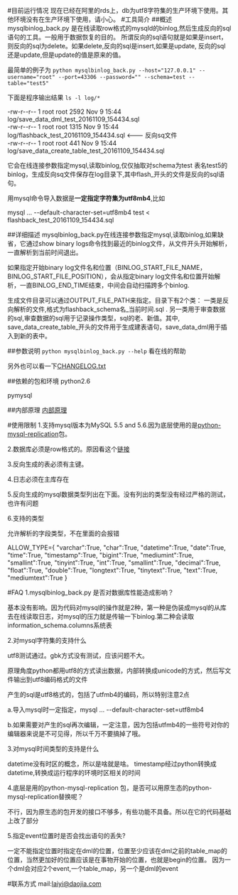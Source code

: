 #目前运行情况
现在已经在阿里的rds上，db为utf8字符集的生产环境下使用。其他环境没有在生产环境下使用，请小心。
#工具简介
##概述
mysqlbinlog_back.py 是在线读取row格式的mysqld的binlog,然后生成反向的sql语句的工具。一般用于数据恢复的目的。
所谓反向的sql语句就是如果是insert，则反向的sql为delete。如果delete,反向的sql是insert,如果是update, 反向的sql还是update,但是update的值是原来的值。

最简单的例子为
`python mysqlbinlog_back.py --host="127.0.0.1" --username="root" --port=43306 --password="" --schema=test --table="test5"` 

下面是程序输出结果 
 `ls -l log/*` 
  
  -rw-r--r-- 1 root root 2592 Nov 9 15:44 log/save_data_dml_test_20161109_154434.sql  
  -rw-r--r-- 1 root root 1315 Nov 9 15:44 log/flashback_test_20161109_154434.sql <--- 反向sq文件  
  -rw-r--r-- 1 root root 441 Nov 9 15:44 log/save_data_create_table_test_20161109_154434.sql

它会在线连接参数指定mysql,读取binlog,仅仅抽取对schema为test 表名test5的binlog，生成反向sq文件保存在log目录下,其中flash_开头的文件是反向的sql语句。

用mysql命令导入数据是**一定指定字符集为utf8mb4**,比如

mysql ...  --default-character-set=utf8mb4 test < flashback_test_20161109_154434.sql


##详细描述
mysqlbinlog_back.py在线连接参数指定mysql,读取binlog,如果缺省，它通过show binary logs命令找到最近的binlog文件，从文件开头开始解析，一直解析到当前时间退出。

如果指定开始binary log文件名和位置（BINLOG_START_FILE_NAME，BINLOG_START_FILE_POSITION），会从指定binary log文件名和位置开始解析，一直BINLOG_END_TIME结束，中间会自动扫描跨多个binlog.

生成文件目录可以通过OUTPUT_FILE_PATH来指定。目录下有2个类：
一类是反向解析的文件,格式为flashback_schema名_当前时间.sql . 
另一类用于审查数据的sql,审查数据的sql用于记录操作类型，sql的老、新值。其中, save_data_create_table_开头的文件用于生成建表语句，save_data_dml用于插入到新的表中。

##参数说明
`python mysqlbinlog_back.py --help`  看在线的帮助

另外也可以看一下[CHANGELOG.txt](CHANGELOG.txt)

##依赖的包和环境
python2.6 

pymysql

##内部原理
[内部原理](internal/flashback_internal.ppt)

#使用限制
1.支持mysql版本为MySQL 5.5 and 5.6.因为底层使用的是[python-mysql-replication](https://github.com/noplay/python-mysql-replication)包。

2.数据库必须是row格式的。原因看这个[链接](https://python-mysql-replication.readthedocs.io/en/latest/limitations.html)

3.反向生成的表必须有主键。

4.日志必须在主库存在

5.反向生成的mysql数据类型列出在下面。没有列出的类型没有经过严格的测试，也许有问题

6.支持的类型

允许解析的字段类型，不在里面的会报错

  ALLOW_TYPE={  "varchar":True,  "char":True,  "datetime":True,  "date":True,  "time":True,  "timestamp":True,  "bigint":True,  "mediumint":True, 
    "smallint":True,  "tinyint":True,  "int":True,  "smallint":True,  "decimal":True,  "float":True,  "double":True,  "longtext":True,  "tinytext":True, 
     "text":True,  "mediumtext":True  }

#FAQ
1.mysqlbinlog_back.py 是否对数据库性能造成影响？

基本没有影响。因为代码对mysql的操作就是2种，第一种是伪装成mysql的从库去在线读取日志，对mysql的压力就是传输一下binlog.第二种会读取information_schema.columns系统表

2.对mysql字符集的支持什么

utf8测试通过。gbk方式没有测试，应该问题不大。

原理角度python都用utf8的方式读出数据，内部转换成unicode的方式，然后写文件输出到utf8编码格式的文件

产生的sql是utf8格式的，包括了utfmb4的编码，所以特别注意2点

a.导入mysql时一定指定，mysql ... --default-character-set=utf8mb4 

b.如果需要对产生的sql再次编辑，一定注意，因为包括utfmb4的一些符号对你的编辑器来说是不可见得，所以千万不要搞掉了哦。


3.对mysql时间类型的支持是什么

datetime没有时区的概念，所以是啥就是啥。
timestamp经过python转换成datetime,转换成运行程序的环境时区相关的时间

4.底层是用的python-mysql-replication 包，是否可以用原生态的python-mysql-replication替换呢？

不行，因为原生态的包开发的接口不够多，有些功能不具备。所以在它的代码基础上改了部分

5.指定event位置时是否会找出语句的丢失?

一定不能指定位置时指定在dml的位置，位置至少应该在dml之前的table_map的位置，当然更加好的位置应该是在事物开始的位置，也就是begin的位置。
因为一个dml会对应2个event,一个table_map，另一个是dml的event

#联系方式
mail:laiyi@daojia.com
